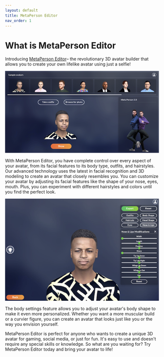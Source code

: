 ```yaml
---
layout: default
title: MetaPerson Editor 
nav_order: 1
---
```


# [](#header-1)What is MetaPerson Editor

Introducing [MetaPerson Editor](https://metaperson.avatarsdk.com)– the revolutionary 3D avatar builder that allows you to create your own lifelike avatar using just a selfie! 

![](assets/img/editor.png)

With MetaPerson Editor, you have complete control over every aspect of your avatar, from its facial features to its body type, outfits, and hairstyles.
Our advanced technology uses the latest in facial recognition and 3D modeling to create an avatar that closely resembles you. You can customize your avatar by adjusting its facial features like the shape of your nose, eyes, mouth. Plus, you can experiment with different hairstyles and colors until you find the perfect look.

![](assets/img/facial_features.png)

The body settings feature allows you to adjust your avatar's body shape to make it even more personalized. Whether you want a more muscular build or a curvier figure, you can create an avatar that looks just like you or the way you envision yourself.

MetaPerson Editor is perfect for anyone who wants to create a unique 3D avatar for gaming, social media, or just for fun. It's easy to use and doesn't require any special skills or knowledge. So what are you waiting for? Try MetaPerson Editor today and bring your avatar to life!

